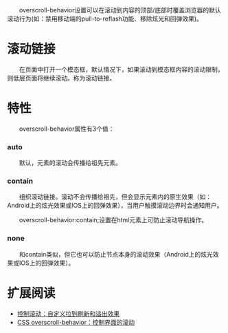 &emsp;&emsp;overscroll-behavior设置可以在滚动到内容的顶部/底部时覆盖浏览器的默认滚动行为(如：禁用移动端的pull-to-reflash功能、移除炫光和回弹效果)。

# 滚动链接
&emsp;&emsp;在页面中打开一个模态框，默认情况下，如果滚动到模态框内容的滚动限制，则低层页面将继续滚动。称为滚动链接。

# 特性
&emsp;&emsp;overscroll-behavior属性有3个值：

### auto
&emsp;&emsp;默认，元素的滚动会传播给祖先元素。

### contain
&emsp;&emsp;组织滚动链接。滚动不会传播给祖先，但会显示元素内的原生效果（如：Android上的炫光效果或IOS上的回弹效果），当用户触摸滚动边界时会通知用户。

&emsp;&emsp;overscroll-behavior:contain;设置在html元素上可防止滚动导航操作。

### none
&emsp;&emsp;和contain类似，但它也可以防止节点本身的滚动效果（Android上的炫光效果或IOS上的回弹效果）。


# 扩展阅读
* [控制滚动：自定义拉到刷新和溢出效果](https://developers.google.com/web/updates/2017/11/overscroll-behavior)
* [CSS overscroll-behavior：控制界面的滚动](https://blog.buddyweb.fr/css-overscroll-behavior-contr%C3%B4lez-le-scroll-de-vos-interfaces-d8754f0e68a6)